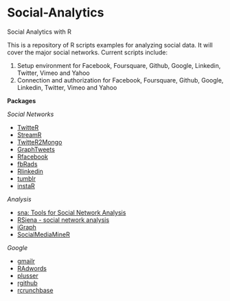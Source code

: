 Social-Analytics
================

Social Analytics with R

This is a repository of R scripts examples for analyzing social data. It will cover the major social networks. Current scripts include:

1. Setup environment for Facebook, Foursquare, Github, Google, Linkedin, Twitter, Vimeo and Yahoo
2. Connection and authorization for Facebook, Foursquare, Github, Google, Linkedin, Twitter, Vimeo and Yahoo

**Packages**

*Social Networks*

- [TwitteR](https://github.com/geoffjentry/twitteR)
- [StreamR](https://github.com/pablobarbera/streamR)
- [TwitteR2Mongo](https://github.com/ProjectTw/TwitteR2Mongo)
- [GraphTweets](https://github.com/JohnCoene/graphTweets)
- [Rfacebook](https://github.com/pablobarbera/Rfacebook)
- [fbRads](https://github.com/cardcorp/fbRads)
- [Rlinkedin](https://github.com/mpiccirilli/Rlinkedin)
- [tumblr](https://cran.r-project.org/web/packages/tumblR/index.html)
- [instaR](https://github.com/pablobarbera/instaR)

*Analysis*

- [sna: Tools for Social Network Analysis](https://cran.r-project.org/web/packages/sna/index.html)
- [RSiena - social network analysis](http://r-forge.r-project.org/R/?group_id=461)
- [iGraph](http://igraph.org)
- [SocialMediaMineR](https://cran.r-project.org/web/packages/SocialMediaMineR)

*Google*

- [gmailr](https://github.com/jimhester/gmailr)
- [RAdwords](https://github.com/jburkhardt/RAdwords)
- [plusser](https://github.com/tophcito/plusser)
- [rgithub](https://github.com/cscheid/rgithub)
- [rcrunchbase](https://github.com/tarakc02/rcrunchbase)